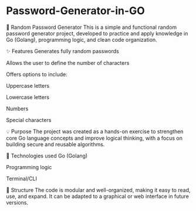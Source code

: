 # Password-Generator-in-GO
 🔐 Random Password Generator
This is a simple and functional random password generator project, developed to practice and apply knowledge in Go (Golang), programming logic, and clean code organization.

✨ Features
Generates fully random passwords

Allows the user to define the number of characters

Offers options to include:

Uppercase letters

Lowercase letters

Numbers

Special characters

💡 Purpose
The project was created as a hands-on exercise to strengthen core Go language concepts and improve logical thinking, with a focus on building secure and reusable algorithms.

🧪 Technologies used
Go (Golang)

Programming logic

Terminal/CLI

📂 Structure
The code is modular and well-organized, making it easy to read, use, and expand. It can be adapted to a graphical or web interface in future versions.

